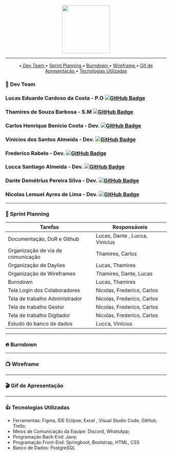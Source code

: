 <div align="center">
<img src="https://user-images.githubusercontent.com/102330791/163039449-5e73781f-a340-45b3-a42e-28d95e476e76.png" width="150px" />
</div>

<hr>

<p align="center">
  •<a href ="#wrench-dev-team">  Dev Team </a> •  
  <a href ="#runner-sprint-planning">   Sprint Planning </a> •  
  <a href ="#fire-burndown">  Burndown </a>  • 
  <a href ="#tv-wireframe"> Wireframe </a>  • 
  <a href ="#clapper-gif-de-apresentação"> Gif de Apresentação </a>  • 
  <a href ="#thumbsup-tecnologias-utilizadas">  Tecnologias Utilizadas </a> 
  
  
  ###  :wrench: Dev Team


### Lucas Eduardo Cardoso da Costa  - P.O [![GitHub Badge](https://img.shields.io/github/followers/luks-ecdc?label=luks-ecdc&style=for-the-badge&color=black&link=https://github.com/luks-ecdc)](https://github.com/luks-ecdc)<br/>

### Thamires de Souza Barbosa - S.M [![GitHub Badge](https://img.shields.io/github/followers/Thamires-S0uza?label=Thamires-S0uza&style=for-the-badge&color=black&link=https://github.com/Thamires-S0uza)](https://github.com/Thamires-S0uza)<br/>

### Carlos Henrique Benício Costa - Dev. [![GitHub Badge](https://img.shields.io/github/followers/Carlos-Henrique39?label=Carlos-Henrique39&style=for-the-badge&color=black&link=https://github.com/Carlos-Henrique39)](https://github.com/Carlos-Henrique39)<br/>

### Vinicios dos Santos Almeida - Dev. [![GitHub Badge](https://img.shields.io/github/followers/ViniciosAlmeida?label=ViniciosAlmeida&style=for-the-badge&color=black&link=https://github.com/ViniciosAlmeida)](https://github.com/ViniciosAlmeida)<br/>

### Frederico Rabelo - Dev. [![GitHub Badge](https://img.shields.io/github/followers/fredrbo?label=fredrbo&style=for-the-badge&color=black&link=https://github.com/fredrbo)](https://github.com/fredrbo)<br/>

### Lucca Santiago Almeida - Dev. [![GitHub Badge](https://img.shields.io/github/followers/LuccaSantiagoDev?label=LuccaSantiagoDev&style=for-the-badge&color=black&link=https://github.com/LuccaSantiagoDev)](https://github.com/LuccaSantiagoDev)</br>

### Dante Demétrius Pereira Silva - Dev. [![GitHub Badge](https://img.shields.io/github/followers/dantesjc?label=dantesjc&style=for-the-badge&color=black&link=https://github.com/dantesjc)](https://github.com/dantesjc)<br/>

### Nicolas Lemuel Ayres de Lima - Dev. [![GitHub Badge](https://img.shields.io/github/followers/nlemuel?label=nlemuel&style=for-the-badge&color=black&link=https://github.com/nlemuel)](https://github.com/nlemuel)<br/>


<hr>

### :runner: Sprint Planning

| Tarefas  | Responsáveis|
| ------| ------|
| Documentação, DoR e Github | Lucas, Dante , Lucca, Vinicius |
| Organização de via de comunicação | Thamires, Carlos|
| Organização de Daylies | Lucas, Thamires |
| Organização de Wireframes| Thamires, Dante, Lucas |
| Burndown | Lucas, Thamires | 
| Tela Login dos Colaboradores | Nicolas, Frederico, Carlos |
| Tela de trabalho Administrador | Nicolas, Frederico, Carlos |
| Tela de trabalho Gestor | Nicolas, Frederico, Carlos |
| Tela de trabalho Digitador | Nicolas, Frederico, Carlos |
| Estudo do banco de dados | Lucca, Vinicius |

<hr>

### :fire: Burndown


<hr>

###  :tv: Wireframe

<hr>

### :clapper: Gif de Apresentação

<hr>

###  :thumbsup: Tecnologias Utilizadas

*  Ferramentas: Figma, IDE Eclipse, Excel , Visual Studio Code, GitHub, Trello;
*  Meios de Comunicação da Equipe: Discord, WhatsApp;
*  Programação Back-End: Java;
*  Programação Front-End: Springboot, Bootstrap, HTML, CSS
*  Banco de Dados: PostgreSQL
